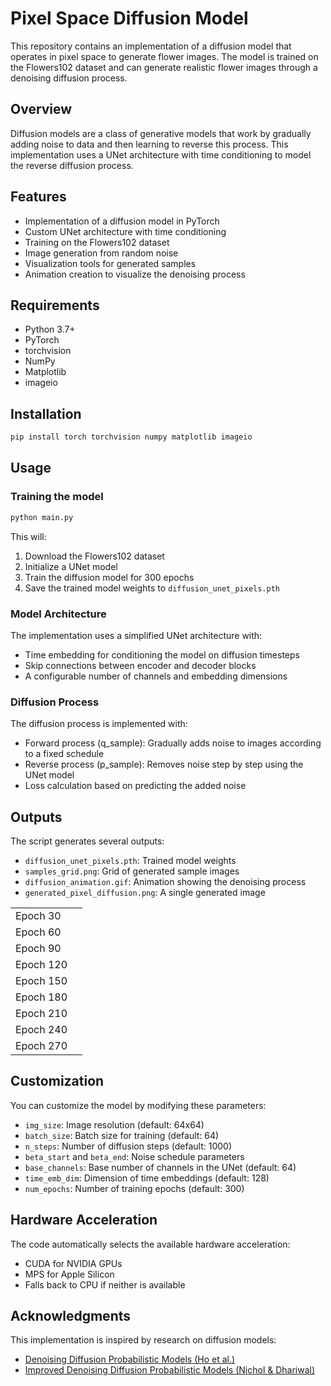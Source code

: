 # Pixel Space Diffusion Model

This repository contains an implementation of a diffusion model that operates in pixel space to generate flower images. The model is trained on the Flowers102 dataset and can generate realistic flower images through a denoising diffusion process.

## Overview

Diffusion models are a class of generative models that work by gradually adding noise to data and then learning to reverse this process. This implementation uses a UNet architecture with time conditioning to model the reverse diffusion process.

## Features

- Implementation of a diffusion model in PyTorch
- Custom UNet architecture with time conditioning
- Training on the Flowers102 dataset
- Image generation from random noise
- Visualization tools for generated samples
- Animation creation to visualize the denoising process

## Requirements

- Python 3.7+
- PyTorch
- torchvision
- NumPy
- Matplotlib
- imageio

## Installation

```bash
pip install torch torchvision numpy matplotlib imageio
```

## Usage

### Training the model

```bash
python main.py
```

This will:
1. Download the Flowers102 dataset
2. Initialize a UNet model
3. Train the diffusion model for 300 epochs
4. Save the trained model weights to `diffusion_unet_pixels.pth`

### Model Architecture

The implementation uses a simplified UNet architecture with:
- Time embedding for conditioning the model on diffusion timesteps
- Skip connections between encoder and decoder blocks
- A configurable number of channels and embedding dimensions

### Diffusion Process

The diffusion process is implemented with:
- Forward process (q_sample): Gradually adds noise to images according to a fixed schedule
- Reverse process (p_sample): Removes noise step by step using the UNet model
- Loss calculation based on predicting the added noise

## Outputs

The script generates several outputs:
- `diffusion_unet_pixels.pth`: Trained model weights
- `samples_grid.png`: Grid of generated sample images
- `diffusion_animation.gif`: Animation showing the denoising process
- `generated_pixel_diffusion.png`: A single generated image

| | |
|-----------------|---------------|
| Epoch 30 | ![]() |
| Epoch 60 | ![]() |
| Epoch 90 | ![]() |
| Epoch 120 | ![]() |
| Epoch 150 | ![]() |
| Epoch 180 | ![]() |
| Epoch 210 | ![]() |
| Epoch 240 | ![]() |
| Epoch 270 | ![]() |

## Customization

You can customize the model by modifying these parameters:
- `img_size`: Image resolution (default: 64x64)
- `batch_size`: Batch size for training (default: 64)
- `n_steps`: Number of diffusion steps (default: 1000)
- `beta_start` and `beta_end`: Noise schedule parameters
- `base_channels`: Base number of channels in the UNet (default: 64)
- `time_emb_dim`: Dimension of time embeddings (default: 128)
- `num_epochs`: Number of training epochs (default: 300)

## Hardware Acceleration

The code automatically selects the available hardware acceleration:
- CUDA for NVIDIA GPUs
- MPS for Apple Silicon
- Falls back to CPU if neither is available

## Acknowledgments

This implementation is inspired by research on diffusion models:
- [Denoising Diffusion Probabilistic Models (Ho et al.)](https://arxiv.org/abs/2006.11239)
- [Improved Denoising Diffusion Probabilistic Models (Nichol & Dhariwal)](https://arxiv.org/abs/2102.09672)
